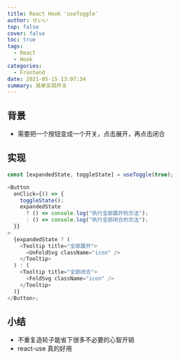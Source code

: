 ```yaml
---
title: React Hook 'useToggle'
author: せいい
top: false
cover: false
toc: true
tags:
  - React
  - Hook
categories:
  - Frontend
date: 2021-05-15 13:07:34
summary: 简单实现开关
---
```


## 背景

- 需要把一个按钮变成一个开关，点击展开，再点击闭合

## 实现

```typescript
const [expandedState, toggleState] = useToggle(true);

<Button
  onClick={() => {
    toggleState();
    expandedState
      ? () => console.log("执行全部展开的方法");
      : () => console.log("执行全部闭合的方法");
  }}
>
  {expandedState ? (
    <Tooltip title="全部展开">
      <UnFoldSvg className="icon" />
    </Tooltip>
  ) : (
    <Tooltip title="全部闭合">
      <FoldSvg className="icon" />
    </Tooltip>
  )}
</Button>;
```

## 小结

- 不重复造轮子能省下很多不必要的心智开销
- react-use 真的好用
